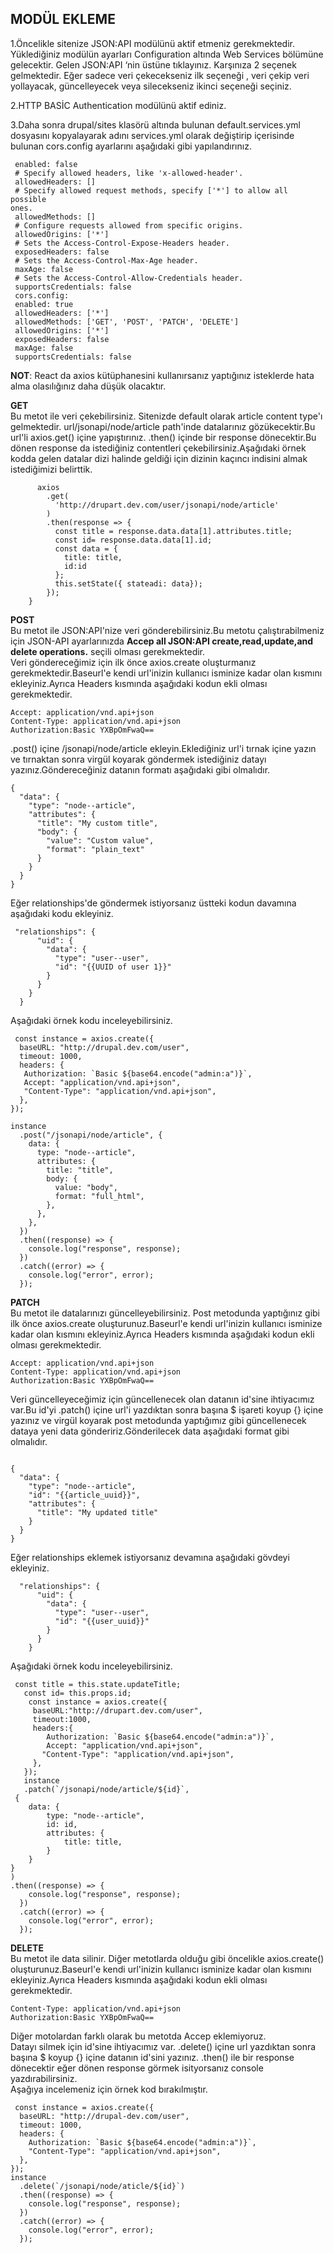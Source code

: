 ## **MODÜL EKLEME**

1.Öncelikle sitenize JSON:API modülünü aktif etmeniz gerekmektedir. Yüklediğiniz modülün ayarları Configuration altında Web Services bölümüne gelecektir. Gelen JSON:API ‘nin üstüne tıklayınız.
Karşınıza 2 seçenek gelmektedir. Eğer sadece veri çekecekseniz ilk seçeneği , veri çekip veri yollayacak, güncelleyecek veya silecekseniz ikinci seçeneği seçiniz.

2.HTTP BASİC Authentication modülünü aktif ediniz.

3.Daha sonra drupal/sites klasörü altında bulunan default.services.yml dosyasını kopyalayarak adını services.yml olarak değiştirip içerisinde bulunan cors.config ayarlarını aşağıdaki gibi yapılandırınız.

```cors.config:
 enabled: false
 # Specify allowed headers, like 'x-allowed-header'.
 allowedHeaders: []
 # Specify allowed request methods, specify ['*'] to allow all possible
ones.
 allowedMethods: []
 # Configure requests allowed from specific origins.
 allowedOrigins: ['*']
 # Sets the Access-Control-Expose-Headers header.
 exposedHeaders: false
 # Sets the Access-Control-Max-Age header.
 maxAge: false
 # Sets the Access-Control-Allow-Credentials header.
 supportsCredentials: false
 cors.config:
 enabled: true
 allowedHeaders: ['*']
 allowedMethods: ['GET', 'POST', 'PATCH', 'DELETE']
 allowedOrigins: ['*']
 exposedHeaders: false
 maxAge: false
 supportsCredentials: false
```

**NOT**: React da axios kütüphanesini kullanırsanız yaptığınız isteklerde hata alma olasılığınız daha düşük olacaktır.

**GET**\
Bu metot ile veri çekebilirsiniz.
Sitenizde default olarak article content type'ı gelmektedir.
url/jsonapi/node/article path'inde datalarınız gözükecektir.Bu url'li axios.get() içine yapıştırınız. .then() içinde bir response dönecektir.Bu dönen response da istediğiniz contentleri çekebilirsiniz.Aşağıdaki örnek kodda gelen datalar dizi halinde geldiği için dizinin kaçıncı indisini almak istediğimizi belirttik.

```
      axios
        .get(
          'http://drupart.dev.com/user/jsonapi/node/article'
        )
        .then(response => {
          const title = response.data.data[1].attributes.title;
          const id= response.data.data[1].id;
          const data = {
            title: title,
            id:id
          };
          this.setState({ stateadi: data});
        });
    }
```

**POST**\
Bu metot ile JSON:API'nize veri gönderebilirsiniz.Bu metotu çalıştırabilmeniz için JSON-API ayarlarınızda **Accep all JSON:API create,read,update,and delete operations.** seçili olması gerekmektedir.\
Veri göndereceğimiz için ilk önce axios.create oluşturmanız gerekmektedir.Baseurl'e kendi url'inizin kullanıcı isminize kadar olan kısmını ekleyiniz.Ayrıca Headers kısmında aşağıdaki kodun ekli olması gerekmektedir.

```
Accept: application/vnd.api+json
Content-Type: application/vnd.api+json
Authorization:Basic YXBpOmFwaQ==
```

.post() içine /jsonapi/node/article ekleyin.Eklediğiniz url'i tırnak içine yazın ve tırnaktan sonra virgül koyarak göndermek istediğiniz datayı yazınız.Göndereceğiniz datanın formatı aşağıdaki gibi olmalıdır.

```
{
  "data": {
    "type": "node--article",
    "attributes": {
      "title": "My custom title",
      "body": {
        "value": "Custom value",
        "format": "plain_text"
      }
    }
  }
}
```

Eğer relationships'de göndermek istiyorsanız üstteki kodun davamına aşağıdaki kodu ekleyiniz.

```
 "relationships": {
      "uid": {
        "data": {
          "type": "user--user",
          "id": "{{UUID of user 1}}"
        }
      }
    }
  }
```

Aşağıdaki örnek kodu inceleyebilirsiniz.

```
 const instance = axios.create({
  baseURL: "http://drupal.dev.com/user",
  timeout: 1000,
  headers: {
   Authorization: `Basic ${base64.encode("admin:a")}`,
   Accept: "application/vnd.api+json",
   "Content-Type": "application/vnd.api+json",
  },
});

instance
  .post("/jsonapi/node/article", {
    data: {
      type: "node--article",
      attributes: {
        title: "title",
        body: {
          value: "body",
          format: "full_html",
        },
      },
    },
  })
  .then((response) => {
    console.log("response", response);
  })
  .catch((error) => {
    console.log("error", error);
  });
```

**PATCH**\
Bu metot ile datalarınızı güncelleyebilirsiniz. Post metodunda yaptığınız gibi ilk önce axios.create oluşturunuz.Baseurl'e kendi url'inizin kullanıcı isminize kadar olan kısmını ekleyiniz.Ayrıca Headers kısmında aşağıdaki kodun ekli olması gerekmektedir.

```
Accept: application/vnd.api+json
Content-Type: application/vnd.api+json
Authorization:Basic YXBpOmFwaQ==
```

Veri güncelleyeceğimiz için güncellenecek olan datanın id'sine ihtiyacımız var.Bu id'yi .patch() içine url'i yazdıktan sonra başına \$ işareti koyup {} içine yazınız ve virgül koyarak post metodunda yaptığımız gibi güncellenecek dataya yeni data göndeririz.Gönderilecek data aşağıdaki format gibi olmalıdır.

```

{
  "data": {
    "type": "node--article",
    "id": "{{article_uuid}}",
    "attributes": {
      "title": "My updated title"
    }
  }
}
```

Eğer relationships eklemek istiyorsanız devamına aşağıdaki gövdeyi ekleyiniz.

```
  "relationships": {
      "uid": {
        "data": {
          "type": "user--user",
          "id": "{{user_uuid}}"
        }
      }
    }
```

Aşağıdaki örnek kodu inceleyebilirsiniz.

```
 const title = this.state.updateTitle;
   const id= this.props.id;
    const instance = axios.create({
     baseURL:"http://drupart.dev.com/user",
     timeout:1000,
     headers:{
        Authorization: `Basic ${base64.encode("admin:a")}`,
        Accept: "application/vnd.api+json",
       "Content-Type": "application/vnd.api+json",
     },
   });
   instance
   .patch(`/jsonapi/node/article/${id}`,
 {
    data: {
        type: "node--article",
        id: id,
        attributes: {
            title: title,
        }
    }
}
)
.then((response) => {
    console.log("response", response);
  })
  .catch((error) => {
    console.log("error", error);
  });
```

**DELETE**\
Bu metot ile data silinir. Diğer metotlarda olduğu gibi öncelikle axios.create() oluşturunuz.Baseurl'e kendi url'inizin kullanıcı isminize kadar olan kısmını ekleyiniz.Ayrıca Headers kısmında aşağıdaki kodun ekli olması gerekmektedir.

```
Content-Type: application/vnd.api+json
Authorization:Basic YXBpOmFwaQ==
```

Diğer motolardan farklı olarak bu metotda Accep eklemiyoruz.\
Datayı silmek için id'sine ihtiyacımız var. .delete() içine url yazdıktan sonra başına \$ koyup {} içine datanın id'sini yazınız. .then() ile bir response dönecektir eğer dönen response görmek isityorsanız console yazdırabilirsiniz.\
Aşağıya incelemeniz için örnek kod bırakılmıştır.

```
 const instance = axios.create({
  baseURL: "http://drupal-dev.com/user",
  timeout: 1000,
  headers: {
    Authorization: `Basic ${base64.encode("admin:a")}`,
    "Content-Type": "application/vnd.api+json",
  },
});
instance
  .delete(`/jsonapi/node/aticle/${id}`)
  .then((response) => {
    console.log("response", response);
  })
  .catch((error) => {
    console.log("error", error);
  });
```

